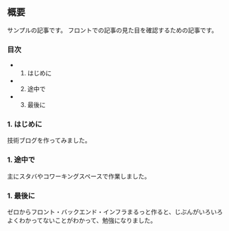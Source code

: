 ## 概要

サンプルの記事です。
フロントでの記事の見た目を確認するための記事です。

### 目次

- 1. はじめに
- 2. 途中で
- 3. 最後に

### 1. はじめに

技術ブログを作ってみました。

### 1. 途中で

主にスタバやコワーキングスペースで作業しました。

### 1. 最後に

ゼロからフロント・バックエンド・インフラまるっと作ると、じぶんがいろいろよくわかってないことがわかって、勉強になりました。
